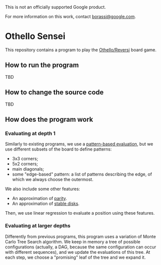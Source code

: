 This is not an officially supported Google product.

For more information on this work, contact borassi@google.com.

# Othello Sensei

This repository contains a program to play the
[Othello/Reversi](https://en.wikipedia.org/wiki/Reversi) board game.

## How to run the program

TBD

## How to change the source code

TBD

## How does the program work

### Evaluating at depth 1

Similarly to existing programs, we use a
[pattern-based evaluation](https://skatgame.net/mburo/log.html), but we use
different subsets of the board to define patterns:

*	3x3 corners;
*	5x2 corners;
*	main diagonals;
*	some "edge-based" pattern: a list of patterns describing the edge, of which
  we always choose the outermost.

We also include some other features:
*	An approximation of
  [parity](http://www.soongsky.com/othello/en/strategy/parity.php).
*	An approximation of
  [stable disks](http://www.soongsky.com/othello/en/strategy/stable.php).

Then, we use linear regression to evaluate a position using these features.

### Evaluating at larger depths

Differently from previous programs, this program uses a variation of Monte
Carlo Tree Search algorithm. We keep in memory a tree of possible
configurations (actually, a DAG, because the same configuration can occur with
different sequences), and we update the evaluations of this tree. At each step,
we choose a "promising" leaf of the tree and we expand it.
